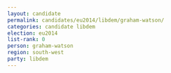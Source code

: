 ```yaml
---
layout: candidate
permalink: candidates/eu2014/libdem/graham-watson/
categories: candidate libdem
election: eu2014
list-rank: 0
person: graham-watson
region: south-west
party: libdem
---
```

